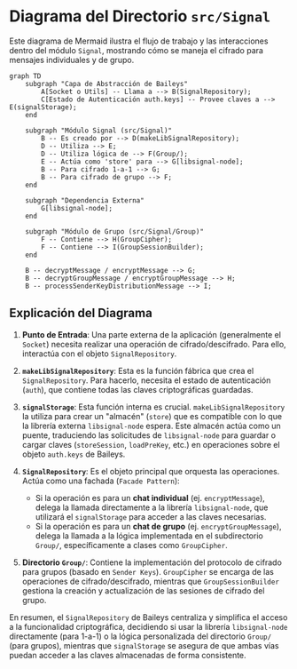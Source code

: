 # Diagrama del Directorio `src/Signal`

Este diagrama de Mermaid ilustra el flujo de trabajo y las interacciones dentro del módulo `Signal`, mostrando cómo se maneja el cifrado para mensajes individuales y de grupo.

```mermaid
graph TD
    subgraph "Capa de Abstracción de Baileys"
        A[Socket o Utils] -- Llama a --> B(SignalRepository);
        C[Estado de Autenticación auth.keys] -- Provee claves a --> E(signalStorage);
    end

    subgraph "Módulo Signal (src/Signal)"
        B -- Es creado por --> D(makeLibSignalRepository);
        D -- Utiliza --> E;
        D -- Utiliza lógica de --> F(Group/);
        E -- Actúa como 'store' para --> G[libsignal-node];
        B -- Para cifrado 1-a-1 --> G;
        B -- Para cifrado de grupo --> F;
    end

    subgraph "Dependencia Externa"
        G[libsignal-node];
    end

    subgraph "Módulo de Grupo (src/Signal/Group)"
        F -- Contiene --> H(GroupCipher);
        F -- Contiene --> I(GroupSessionBuilder);
    end

    B -- decryptMessage / encryptMessage --> G;
    B -- decryptGroupMessage / encryptGroupMessage --> H;
    B -- processSenderKeyDistributionMessage --> I;
```

## Explicación del Diagrama

1.  **Punto de Entrada**: Una parte externa de la aplicación (generalmente el `Socket`) necesita realizar una operación de cifrado/descifrado. Para ello, interactúa con el objeto `SignalRepository`.

2.  **`makeLibSignalRepository`**: Esta es la función fábrica que crea el `SignalRepository`. Para hacerlo, necesita el estado de autenticación (`auth`), que contiene todas las claves criptográficas guardadas.

3.  **`signalStorage`**: Esta función interna es crucial. `makeLibSignalRepository` la utiliza para crear un "almacén" (`store`) que es compatible con lo que la librería externa `libsignal-node` espera. Este almacén actúa como un puente, traduciendo las solicitudes de `libsignal-node` para guardar o cargar claves (`storeSession`, `loadPreKey`, etc.) en operaciones sobre el objeto `auth.keys` de Baileys.

4.  **`SignalRepository`**: Es el objeto principal que orquesta las operaciones. Actúa como una fachada (`Facade Pattern`):
    - Si la operación es para un **chat individual** (ej. `encryptMessage`), delega la llamada directamente a la librería `libsignal-node`, que utilizará el `signalStorage` para acceder a las claves necesarias.
    - Si la operación es para un **chat de grupo** (ej. `encryptGroupMessage`), delega la llamada a la lógica implementada en el subdirectorio `Group/`, específicamente a clases como `GroupCipher`.

5.  **Directorio `Group/`**: Contiene la implementación del protocolo de cifrado para grupos (basado en `Sender Keys`). `GroupCipher` se encarga de las operaciones de cifrado/descifrado, mientras que `GroupSessionBuilder` gestiona la creación y actualización de las sesiones de cifrado del grupo.

En resumen, el `SignalRepository` de Baileys centraliza y simplifica el acceso a la funcionalidad criptográfica, decidiendo si usar la librería `libsignal-node` directamente (para 1-a-1) o la lógica personalizada del directorio `Group/` (para grupos), mientras que `signalStorage` se asegura de que ambas vías puedan acceder a las claves almacenadas de forma consistente.
